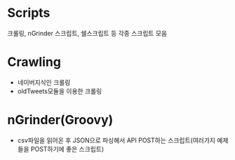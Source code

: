 # Scripts
크롤링, nGrinder 스크립트, 쉘스크립트 등 각종 스크립트 모음



# Crawling
  - 네이버지식인 크롤링
  - oldTweets모듈을 이용한 크롤링
  
  
  
# nGrinder(Groovy)
  - csv파일을 읽어온 후 JSON으로 파싱해서 API POST하는 스크립트(여러가지 예제들을 POST하기에 좋은 스크립트)

